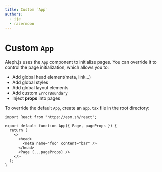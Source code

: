 ```yaml
---
title: Custom `App`
authors:
  - ije
  - razermoon
---
```


# Custom `App`

Aleph.js uses the `App` component to initialize pages. You can override it to
control the page initialization, which allows you to:

- Add global head element(meta, link...)
- Add global styles
- Add global layout elements
- Add custom `ErrorBoundary`
- Inject **props** into pages

To override the default `App`, create an `app.tsx` file in the root directory:

```tsx
import React from "https://esm.sh/react";

export default function App({ Page, pageProps }) {
  return (
    <>
      <head>
        <meta name="foo" content="bar" />
      </head>
      <Page {...pageProps} />
    </>
  );
}
```
